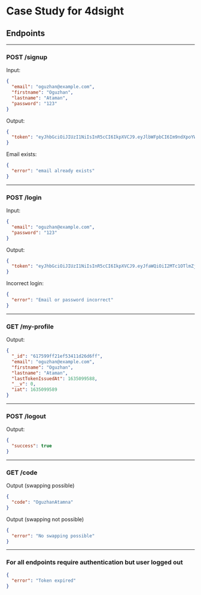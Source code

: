 # Case Study for 4dsight

## Endpoints

---

### POST /signup

Input:

```json
{
  "email": "oguzhan@example.com",
  "firstname": "Oguzhan",
  "lastname": "Ataman",
  "password": "123"
}
```

Output:

```json
{
  "token": "eyJhbGciOiJIUzI1NiIsInR5cCI6IkpXVCJ9.eyJlbWFpbCI6Im9ndXpoYW5AZXhhbXBsZS5jb20iLCJmaXJzdG5hbWUiOiJPZ3V6aGFuIiwibGFzdG5hbWUiOiJBdGFtYW4iLCJwYXNzd29yZCI6IjEyMyIsImxhc3RUb2tlbklzc3VlZEF0IjoxNjM1MDk3MDg3LCJfaWQiOiI2MTc1OTlmZjIxZWY1MzQxMWQyNmQ2ZmYiLCJfX3YiOjAsImlhdCI6MTYzNTA5NzA4N30.kn0t3DNH7tB63Sti4qyTbFPqzbiFkZLVHPqfrjTOuuY"
}
```

Email exists:

```json
{
  "error": "email already exists"
}
```

---

### POST /login

Input:

```json
{
  "email": "oguzhan@example.com",
  "password": "123"
}
```

Output:

```json
{
  "token": "eyJhbGciOiJIUzI1NiIsInR5cCI6IkpXVCJ9.eyJfaWQiOiI2MTc1OTlmZjIxZWY1MzQxMWQyNmQ2ZmYiLCJlbWFpbCI6Im9ndXpoYW5AZXhhbXBsZS5jb20iLCJmaXJzdG5hbWUiOiJiIiwibGFzdG5hbWUiOiJhIiwibGFzdFRva2VuSXNzdWVkQXQiOjE2MzUwOTk0NzAsIl9fdiI6MCwiaWF0IjoxNjM1MDk5NDg2fQ.zHC4L-Q1jU9Ndh0vOWIiGljwo5voVSAqB7j5oWGDKB4"
}
```

Incorrect login:

```json
{
  "error": "Email or password incorrect"
}
```

---

### GET /my-profile

Output:

```json
{
  "_id": "617599ff21ef53411d26d6ff",
  "email": "oguzhan@example.com",
  "firstname": "Oguzhan",
  "lastname": "Ataman",
  "lastTokenIssuedAt": 1635099588,
  "__v": 0,
  "iat": 1635099589
}
```

---

### POST /logout

Output:

```json
{
  "success": true
}
```

---

### GET /code

Output (swapping possible)

```json
{
  "code": "OguzhanAtamna"
}
```

Output (swapping not possible)

```json
{
  "error": "No swapping possible"
}
```

---

### For all endpoints require authentication but user logged out

```json
{
  "error": "Token expired"
}
```
